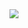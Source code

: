 <div>
  <a href="#" width="50%">
    <img align="left"   padding="0" margin="0"  src="https://github-readme-stats.vercel.app/api/top-langs/?username=rkdmf0000&theme=dracula&layout=compact&langs_count=24" />
  </a>
</div>
